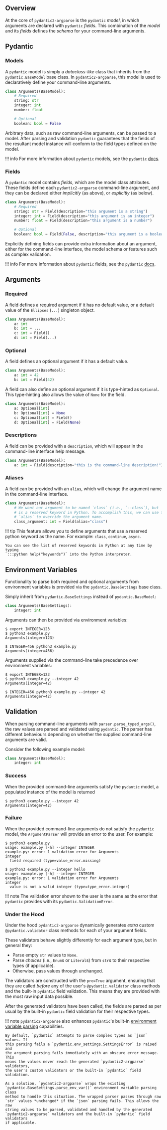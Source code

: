 ## Overview
At the core of `pydantic2-argparse` is the `pydantic` *model*, in which
arguments are declared with `pydantic` *fields*. This combination of the
*model* and its *fields* defines the *schema* for your command-line arguments.

## Pydantic
### Models
A `pydantic` model is simply a *dataclass-like* class that inherits from the
`pydantic.BaseModel` base class. In `pydantic2-argparse`, this model is used to
declaratively define your command-line arguments.

```python
class Arguments(BaseModel):
    # Required
    string: str
    integer: int
    number: float

    # Optional
    boolean: bool = False
```

Arbitrary data, such as raw command-line arguments, can be passed to a model.
After parsing and validation `pydantic` guarantees that the fields of the
resultant model instance will conform to the field types defined on the model.

!!! info
    For more information about `pydantic` models, see the `pydantic` [docs][1].

### Fields
A `pydantic` model contains *fields*, which are the model class attributes.
These fields define each `pydantic2-argparse` command-line argument, and they
can be declared either *implicitly* (as above), or *explicitly* (as below).

```python
class Arguments(BaseModel):
    # Required
    string: str = Field(description="this argument is a string")
    integer: int = Field(description="this argument is an integer")
    number: float = Field(description="this argument is a number")

    # Optional
    boolean: bool = Field(False, description="this argument is a boolean")
```

Explicitly defining fields can provide extra information about an argument,
either for the command-line interface, the model schema or features such as
complex validation.

!!! info
    For more information about `pydantic` fields, see the `pydantic` [docs][2].

## Arguments
### Required
A field defines a required argument if it has no default value, or a default
value of the `Ellipses` (`...`) singleton object.

```python
class Arguments(BaseModel):
    a: int
    b: int = ...
    c: int = Field()
    d: int = Field(...)
```

### Optional
A field defines an optional argument if it has a default value.

```python
class Arguments(BaseModel):
    a: int = 42
    b: int = Field(42)
```

A field can also define an optional argument if it is type-hinted as
`Optional`. This type-hinting also allows the value of `None` for the field.

```python
class Arguments(BaseModel):
    a: Optional[int]
    b: Optional[int] = None
    c: Optional[int] = Field()
    d: Optional[int] = Field(None)
```

### Descriptions
A field can be provided with a `description`, which will appear in the
command-line interface help message.

```python
class Arguments(BaseModel):
    a: int = Field(description="this is the command-line description!")
```

### Aliases
A field can be provided with an `alias`, which will change the argument name in
the command-line interface.

```python
class Arguments(BaseModel):
    # We want our argument to be named `class` (i.e., `--class`), but `class`
    # is a reserved keyword in Python. To accomplish this, we can use the Field
    # `alias` to override the argument name.
    class_argument: int = Field(alias="class")
```

!!! tip
    This feature allows you to define arguments that use a reserved python
    keyword as the name. For example: `class`, `continue`, `async`.

    You can see the list of reserved keywords in Python at any time by typing
    `:::python help("keywords")` into the Python interpreter.

## Environment Variables
Functionality to parse both required and optional arguments from environment
variables is provided via the `pydantic.BaseSettings` base class.

Simply inherit from `pydantic.BaseSettings` instead of `pydantic.BaseModel`:

```python
class Arguments(BaseSettings):
    integer: int
```

Arguments can then be provided via environment variables:

```console
$ export INTEGER=123
$ python3 example.py
Arguments(integer=123)

$ INTEGER=456 python3 example.py
Arguments(integer=456)
```

Arguments supplied via the command-line take precedence over environment
variables:

```console
$ export INTEGER=123
$ python3 example.py --integer 42
Arguments(integer=42)

$ INTEGER=456 python3 example.py --integer 42
Arguments(integer=42)
```

## Validation
When parsing command-line arguments with `parser.parse_typed_args()`, the raw
values are parsed and validated using `pydantic`. The parser has different
behaviours depending on whether the supplied command-line arguments are valid.

Consider the following example model:

```python
class Arguments(BaseModel):
    integer: int
```

### Success
When the provided command-line arguments satisfy the `pydantic` model, a
populated instance of the model is returned

```console
$ python3 example.py --integer 42
Arguments(integer=42)
```

### Failure
When the provided command-line arguments do not satisfy the `pydantic` model,
the `ArgumentParser` will provide an error to the user. For example:

```console
$ python3 example.py
usage: example.py [-h] --integer INTEGER
example.py: error: 1 validation error for Arguments
integer
  field required (type=value_error.missing)

$ python3 example.py --integer hello
usage: example.py [-h] --integer INTEGER
example.py: error: 1 validation error for Arguments
integer
  value is not a valid integer (type=type_error.integer)
```

!!! note
    The validation error shown to the user is the same as the error that
    `pydantic` provides with its `pydantic.ValidationError`.

### Under the Hood
Under the hood `pydantic2-argparse` dynamically generates *extra* custom
`@pydantic.validator` class methods for each of your argument fields.

These validators behave slightly differently for each argument type, but in
general they:

* Parse empty `str` values to `None`.
* Parse *choices* (i.e., `Enum`s or `Literal`s) from `str`s to their respective
  types (if applicable).
* Otherwise, pass values through unchanged.

The validators are constructed with the `pre=True` argument, ensuring that they
are called *before* any of the user's `@pydantic.validator` class methods and
the built-in `pydantic` field validation. This means they are provided with the
most raw input data possible.

After the generated validators have been called, the fields are parsed as per
usual by the built-in `pydantic` field validation for their respective types.

!!! note
    `pydantic2-argparse` also enhances `pydantic`'s built-in
    [environment variable parsing][3] capabilities.

    By default, `pydantic` attempts to parse complex types as `json` values. If
    this parsing fails a `pydantic.env_settings.SettingsError` is raised and
    the argument parsing fails immediately with an obscure error message. This
    means the values never reach the generated `pydantic2-argparse` validators,
    the user's custom validators or the built-in `pydantic` field validation.

    As a solution, `pydantic2-argparse` wraps the existing
    `pydantic.BaseSettings.parse_env_var()` environment variable parsing class
    method to handle this situation. The wrapped parser passes through raw
    `str` values *unchanged* if the `json` parsing fails. This allows the raw
    string values to be parsed, validated and handled by the generated
    `pydantic2-argparse` validators and the built-in `pydantic` field validators
    if applicable.

<!--- Reference -->
[1]: https://docs.pydantic.dev/usage/models/
[2]: https://docs.pydantic.dev/usage/schema/#field-customization
[3]: https://docs.pydantic.dev/usage/settings/#parsing-environment-variable-values
